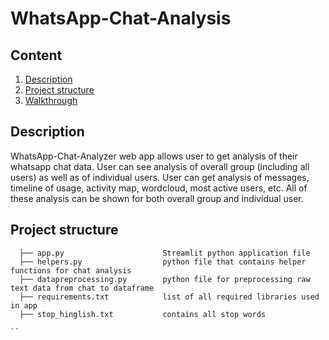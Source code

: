 
# WhatsApp-Chat-Analysis


## Content

1. [Description](#description)
2. [Project structure](#project-structure)
3. [Walkthrough](#walkthrough)




## Description

WhatsApp-Chat-Analyzer web app allows user to get analysis of their whatsapp chat data. User can see analysis of overall group (including all users) as well as of individual users.
User can get analysis of messages, timeline of usage, activity map, wordcloud, most active users, etc. All of these analysis can be shown for both overall group and individual
user.

## Project structure

```   
  ├── app.py                      Streamlit python application file 
  ├── helpers.py                  python file that contains helper functions for chat analysis 
  ├── datapreprocessing.py        python file for preprocessing raw text data from chat to dataframe
  ├── requirements.txt            list of all required libraries used in app
  ├── stop_hinglish.txt           contains all stop words 
  
``
